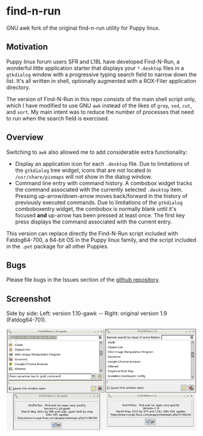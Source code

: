 # find-n-run

GNU awk fork of the original find-n-run utility for Puppy linux.

## Motivation

Puppy linux forum users SFR and L18L have developed Find-N-Run, a wonderful
little application starter that displays your `*.desktop` files in a
`gtkdialog` window with a progressive typing search field to narrow down the
list. It's all written in shell, optionally augmented with a ROX-Filer
application directory.

The version of Find-N-Run in this repo consists of the main shell script
only, which I have modified to use GNU `awk` instead of the likes of `grep`,
`sed`, `cut`, and `sort`. My main intent was to reduce the number
of processes that need to run when the search field is exercised.

## Overview

Switching to `awk` also allowed me to add considerable extra functionality:

 * Display an application icon for each `.desktop` file.
   Due to limitations of the `gtkdialog` tree widget, icons that are not
   located in `/usr/share/pixmaps` will not show in the dialog window.
 * Command line entry with command history. A combobox widget
   tracks the command associated with the currently selected `.desktop`
   item. Pressing up-arrow/down-arrow moves back/forward in the history
   of previously executed commands.
   Due to limitations of the `gtkdialog` comboboxentry widget, the
   combobox is normally blank until it's focused **and** up-arrow has
   been pressed at least once. The first key press displays the
   command associated with the current entry.

This version can replace directly the Find-N-Run script included with
Fatdog64-700, a 64-bit OS in the Puppy linux family, and the script
included in the `.pet` package for all other Puppies.

## Bugs

Please file bugs in the Issues section of the
[github repository](https://github.com/step-/find-n-run/issues).

## Screenshot

Side by side: Left: version 1.10-gawk -- Right: original version 1.9 (Fatdog64-701).

![side-by-side versions](findnrun-1.10-gawk.png)

